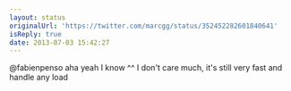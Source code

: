 ```yaml
---
layout: status
originalUrl: 'https://twitter.com/marcgg/status/352452282601840641'
isReply: true
date: 2013-07-03 15:42:27
---
```


@fabienpenso aha yeah I know ^^ I don't care much, it's still very fast and handle any load
